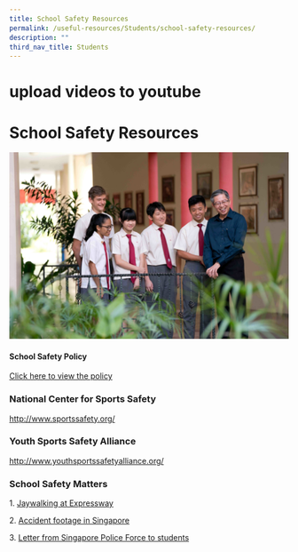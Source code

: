 ```yaml
---
title: School Safety Resources
permalink: /useful-resources/Students/school-safety-resources/
description: ""
third_nav_title: Students
---
```

# upload videos to youtube
# School Safety Resources

![](/images/Useful%20Resources/Students/Copy%20of%2020181030_095908B.jpg)

#### School Safety Policy

[Click here to view the policy](https://bukitbatoksec.moe.edu.sg/useful-resources/students/school-safety-resources/school-safety-policy)



### National Center for Sports Safety

<a href="http://www.sportssafety.org/" target="_blank">http://www.sportssafety.org/</a>

  

### Youth Sports Safety Alliance

<a href="http://www.youthsportssafetyalliance.org/" target="_blank">http://www.youthsportssafetyalliance.org/</a>
  

### School Safety Matters

1. [Jaywalking at Expressway](https://bukitbatoksec.moe.edu.sg/qql/slot/u537/About%20Us/School%20Safety%20Resources/Jaywalking%20at%20Expressway-mpg.mpg)

2. [Accident footage in Singapore](https://bukitbatoksec.moe.edu.sg/qql/slot/u537/About%20Us/School%20Safety%20Resources/accident_footage_in_singapore.flv)

3. <a href="/files/Useful%20Resources/Students/Letter%20to%20Students.pdf" target="_blank">Letter from Singapore Police Force to students</a>